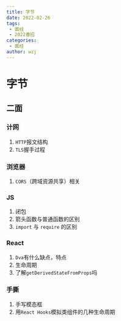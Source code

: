 ```yaml
---
title: 字节
date: 2022-02-26
tags:
 - 面经
 - 2022春招
categories:
 - 面经
author: wzj
---
```

# 字节
## 二面
### 计网
1. `HTTP`报文结构
2. `TLS`握手过程

### 浏览器
1. `CORS`（跨域资源共享）相关


### JS
1. 闭包
2. 箭头函数与普通函数的区别
3. `import` 与 `require` 的区别


### React
1. `Dva`有什么缺点，特点
2. 生命周期
3. 了解`getDerivedStateFromProps`吗

### 手撕
1. 手写模态框
2. 用`React Hooks`模拟类组件的几种生命周期

<comment/>